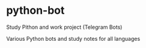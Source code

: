 # python-bot
Study Pithon and work project (Telegram Bots)

Various Python bots and study notes for all languages